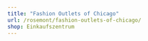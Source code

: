 ```yaml
---
title: "Fashion Outlets of Chicago"
url: /rosemont/fashion-outlets-of-chicago/
shop: Einkaufszentrum
---
```

